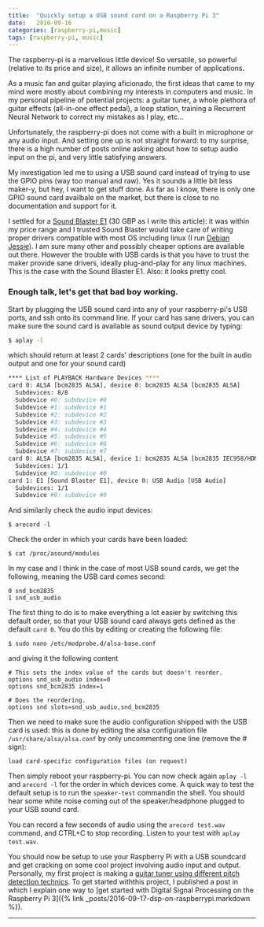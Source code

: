 ```yaml
---
title:  "Quickly setup a USB sound card on a Raspberry Pi 3"
date:   2016-09-16
categories: [raspberry-pi,music]
tags: [raspberry-pi, music]
---
```

The raspberry-pi is a marvellous little device! So versatile, so powerful (relative to its price and size), it allows an infinite number of applications.

As a music fan and guitar playing aficionado, the first ideas that came to my mind were mostly about combining my interests in computers and music. In my personal pipeline of potential projects: a guitar tuner, a whole plethora of guitar effects (all-in-one effect pedal), a loop station, training a Recurrent Neural Network to correct my mistakes as I play, etc...

Unfortunately, the raspberry-pi does not come with a built in microphone or any audio input. And setting one up is not straight forward: to my surprise, there is a high number of posts online asking about how to setup audio input on the pi, and very little satisfying answers.

My investigation led me to using a USB sound card instead of trying to use the GPIO pins (way too manual and raw). Yes it sounds a little bit less maker-y, but hey, I want to get stuff done. As far as I know, there is only one GPIO sound card availbale on the market, but there is close to no documentation and support for it.

I settled for a [Sound Blaster E1](https://www.amazon.co.uk/Creative-Blaster-Portable-Headphone-Amplifier/dp/B00JFRHLQK) (30 GBP as I write this article): it was within my price range and I trusted Sound Blaster would take care of writing proper drivers compatible with most OS including linux (I run [Debian Jessie](https://www.raspberrypi.org/downloads/raspbian/)). I am sure many other and possibly cheaper options are available out there. However the trouble with USB cards is that you have to trust the maker provide sane drivers, ideally plug-and-play for any linux machines. This is the case with the Sound Blaster E1. Also: it looks pretty cool.

### Enough talk, let's get that bad boy working.

Start by plugging the USB sound card into any of your raspberry-pi's USB ports, and ssh onto its command line.
If your card has sane drivers, you can make sure the sound card is available as sound output device by typing:

``` bash
$ aplay -l
```
which should return at least 2 cards' descriptions (one for the built in audio output and one for your sound card)

``` bash
**** List of PLAYBACK Hardware Devices ****
card 0: ALSA [bcm2835 ALSA], device 0: bcm2835 ALSA [bcm2835 ALSA]
  Subdevices: 8/8
  Subdevice #0: subdevice #0
  Subdevice #1: subdevice #1
  Subdevice #2: subdevice #2
  Subdevice #3: subdevice #3
  Subdevice #4: subdevice #4
  Subdevice #5: subdevice #5
  Subdevice #6: subdevice #6
  Subdevice #7: subdevice #7
card 0: ALSA [bcm2835 ALSA], device 1: bcm2835 ALSA [bcm2835 IEC958/HDMI]
  Subdevices: 1/1
  Subdevice #0: subdevice #0
card 1: E1 [Sound Blaster E1], device 0: USB Audio [USB Audio]
  Subdevices: 1/1
  Subdevice #0: subdevice #0
```

And similarily check the audio input devices:

``` shell
$ arecord -l
```

Check the order in which your cards have been loaded:
``` shell
$ cat /proc/asound/modules
```

In my case and I think in the case of most USB sound cards, we get the following, meaning the USB card comes second:

```
0 snd_bcm2835
1 snd_usb_audio
```

The first thing to do is to make everything a lot easier by switching this default order, so that your USB sound card always gets defined as the default `card 0`.
You do this by editing or creating the following file:

``` shell
$ sudo nano /etc/modprobe.d/alsa-base.conf
```

and giving it the following content

```
# This sets the index value of the cards but doesn't reorder.
options snd_usb_audio index=0
options snd_bcm2835 index=1

# Does the reordering.
options snd slots=snd_usb_audio,snd_bcm2835
```

Then we need to make sure the audio configuration shipped with the USB card is used: this is done by editing the alsa configuration file `/usr/share/alsa/alsa.conf` by only uncommenting one line (remove the # sign):

``` shell
load card-specific configuration files (on request)
```

Then simply reboot your raspberry-pi. You can now check again `aplay -l` and `arecord -l` for the order in which devices come. A quick way to test the default setup is to run the `speaker-test` commandin the shell. You should hear some white noise coming out of the speaker/headphone plugged to your USB sound card. 

You can record a few seconds of audio using the `arecord test.wav` command, and CTRL+C to stop recording. Listen to your test with `aplay test.wav`.

You should now be setup to use your Raspberry Pi with a USB soundcard and get cracking on some cool project involving audio input and output. Personally, my first project is making a [guitar tuner using different pitch detection technics](https://github.com/Bastien-Brd/pi-tuner/). To get started withthis project, I published a post in which I explain one way to [get started with Digital Signal Processing on the Raspberry Pi 3]({% link _posts/2016-09-17-dsp-on-raspberrypi.markdown %}).

---
